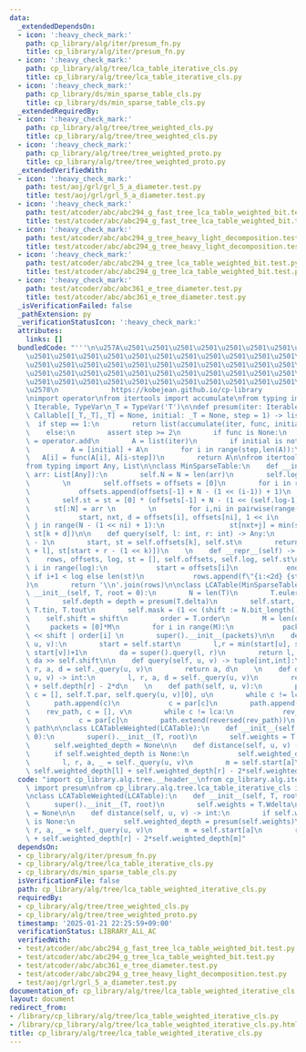 ```yaml
---
data:
  _extendedDependsOn:
  - icon: ':heavy_check_mark:'
    path: cp_library/alg/iter/presum_fn.py
    title: cp_library/alg/iter/presum_fn.py
  - icon: ':heavy_check_mark:'
    path: cp_library/alg/tree/lca_table_iterative_cls.py
    title: cp_library/alg/tree/lca_table_iterative_cls.py
  - icon: ':heavy_check_mark:'
    path: cp_library/ds/min_sparse_table_cls.py
    title: cp_library/ds/min_sparse_table_cls.py
  _extendedRequiredBy:
  - icon: ':heavy_check_mark:'
    path: cp_library/alg/tree/tree_weighted_cls.py
    title: cp_library/alg/tree/tree_weighted_cls.py
  - icon: ':heavy_check_mark:'
    path: cp_library/alg/tree/tree_weighted_proto.py
    title: cp_library/alg/tree/tree_weighted_proto.py
  _extendedVerifiedWith:
  - icon: ':heavy_check_mark:'
    path: test/aoj/grl/grl_5_a_diameter.test.py
    title: test/aoj/grl/grl_5_a_diameter.test.py
  - icon: ':heavy_check_mark:'
    path: test/atcoder/abc/abc294_g_fast_tree_lca_table_weighted_bit.test.py
    title: test/atcoder/abc/abc294_g_fast_tree_lca_table_weighted_bit.test.py
  - icon: ':heavy_check_mark:'
    path: test/atcoder/abc/abc294_g_tree_heavy_light_decomposition.test.py
    title: test/atcoder/abc/abc294_g_tree_heavy_light_decomposition.test.py
  - icon: ':heavy_check_mark:'
    path: test/atcoder/abc/abc294_g_tree_lca_table_weighted_bit.test.py
    title: test/atcoder/abc/abc294_g_tree_lca_table_weighted_bit.test.py
  - icon: ':heavy_check_mark:'
    path: test/atcoder/abc/abc361_e_tree_diameter.test.py
    title: test/atcoder/abc/abc361_e_tree_diameter.test.py
  _isVerificationFailed: false
  _pathExtension: py
  _verificationStatusIcon: ':heavy_check_mark:'
  attributes:
    links: []
  bundledCode: "'''\n\u257A\u2501\u2501\u2501\u2501\u2501\u2501\u2501\u2501\u2501\u2501\
    \u2501\u2501\u2501\u2501\u2501\u2501\u2501\u2501\u2501\u2501\u2501\u2501\u2501\
    \u2501\u2501\u2501\u2501\u2501\u2501\u2501\u2501\u2501\u2501\u2501\u2501\u2501\
    \u2501\u2501\u2501\u2501\u2501\u2501\u2501\u2501\u2501\u2501\u2501\u2501\u2501\
    \u2501\u2501\u2501\u2501\u2501\u2501\u2501\u2501\u2501\u2501\u2501\u2501\u2501\
    \u2578\n             https://kobejean.github.io/cp-library               \n'''\n\
    \nimport operator\nfrom itertools import accumulate\nfrom typing import Callable,\
    \ Iterable, TypeVar\n_T = TypeVar('T')\n\ndef presum(iter: Iterable[_T], func:\
    \ Callable[[_T,_T],_T] = None, initial: _T = None, step = 1) -> list[_T]:\n  \
    \  if step == 1:\n        return list(accumulate(iter, func, initial=initial))\n\
    \    else:\n        assert step >= 2\n        if func is None:\n            func\
    \ = operator.add\n        A = list(iter)\n        if initial is not None:\n  \
    \          A = [initial] + A\n        for i in range(step,len(A)):\n         \
    \   A[i] = func(A[i], A[i-step])\n        return A\n\nfrom itertools import pairwise\n\
    from typing import Any, List\n\nclass MinSparseTable:\n    def __init__(self,\
    \ arr: List[Any]):\n        self.N = N = len(arr)\n        self.log = N.bit_length()\n\
    \        \n        self.offsets = offsets = [0]\n        for i in range(1, self.log):\n\
    \            offsets.append(offsets[-1] + N - (1 << (i-1)) + 1)\n            \n\
    \        self.st = st = [0] * (offsets[-1] + N - (1 << (self.log-1)) + 1)\n  \
    \      st[:N] = arr \n        \n        for i,ni in pairwise(range(self.log)):\n\
    \            start, nxt, d = offsets[i], offsets[ni], 1 << i\n            for\
    \ j in range(N - (1 << ni) + 1):\n                st[nxt+j] = min(st[k := start+j],\
    \ st[k + d])\n\n    def query(self, l: int, r: int) -> Any:\n        k = (r-l).bit_length()\
    \ - 1\n        start, st = self.offsets[k], self.st\n        return min(st[start\
    \ + l], st[start + r - (1 << k)])\n    \n    def __repr__(self) -> str:\n    \
    \    rows, offsets, log, st = [], self.offsets, self.log, self.st\n        for\
    \ i in range(log):\n            start = offsets[i]\n            end = offsets[i+1]\
    \ if i+1 < log else len(st)\n            rows.append(f\"{i:<2d} {st[start:end]}\"\
    )\n        return '\\n'.join(rows)\n\nclass LCATable(MinSparseTable):\n    def\
    \ __init__(self, T, root = 0):\n        N = len(T)\n        T.euler_tour(root)\n\
    \        self.depth = depth = presum(T.delta)\n        self.start, self.stop =\
    \ T.tin, T.tout\n        self.mask = (1 << (shift := N.bit_length()))-1\n    \
    \    self.shift = shift\n        order = T.order\n        M = len(order)\n   \
    \     packets = [0]*M\n        for i in range(M):\n            packets[i] = depth[i]\
    \ << shift | order[i] \n        super().__init__(packets)\n\n    def _query(self,\
    \ u, v):\n        start = self.start\n        l,r = min(start[u], start[v]), max(start[u],\
    \ start[v])+1\n        da = super().query(l, r)\n        return l, r, da & self.mask,\
    \ da >> self.shift\n\n    def query(self, u, v) -> tuple[int,int]:\n        l,\
    \ r, a, d = self._query(u, v)\n        return a, d\n    \n    def distance(self,\
    \ u, v) -> int:\n        l, r, a, d = self._query(u, v)\n        return self.depth[l]\
    \ + self.depth[r] - 2*d\n    \n    def path(self, u, v):\n        path, par, lca,\
    \ c = [], self.T.par, self.query(u, v)[0], u\n        while c != lca:\n      \
    \      path.append(c)\n            c = par[c]\n        path.append(lca)\n    \
    \    rev_path, c = [], v\n        while c != lca:\n            rev_path.append(c)\n\
    \            c = par[c]\n        path.extend(reversed(rev_path))\n        return\
    \ path\n\nclass LCATableWeighted(LCATable):\n    def __init__(self, T, root =\
    \ 0):\n        super().__init__(T, root)\n        self.weights = T.Wdelta\n  \
    \      self.weighted_depth = None\n\n    def distance(self, u, v) -> int:\n  \
    \      if self.weighted_depth is None:\n            self.weighted_depth = presum(self.weights)\n\
    \        l, r, a, _ = self._query(u, v)\n        m = self.start[a]\n        return\
    \ self.weighted_depth[l] + self.weighted_depth[r] - 2*self.weighted_depth[m]\n"
  code: "import cp_library.alg.tree.__header__\nfrom cp_library.alg.iter.presum_fn\
    \ import presum\nfrom cp_library.alg.tree.lca_table_iterative_cls import LCATable\n\
    \nclass LCATableWeighted(LCATable):\n    def __init__(self, T, root = 0):\n  \
    \      super().__init__(T, root)\n        self.weights = T.Wdelta\n        self.weighted_depth\
    \ = None\n\n    def distance(self, u, v) -> int:\n        if self.weighted_depth\
    \ is None:\n            self.weighted_depth = presum(self.weights)\n        l,\
    \ r, a, _ = self._query(u, v)\n        m = self.start[a]\n        return self.weighted_depth[l]\
    \ + self.weighted_depth[r] - 2*self.weighted_depth[m]"
  dependsOn:
  - cp_library/alg/iter/presum_fn.py
  - cp_library/alg/tree/lca_table_iterative_cls.py
  - cp_library/ds/min_sparse_table_cls.py
  isVerificationFile: false
  path: cp_library/alg/tree/lca_table_weighted_iterative_cls.py
  requiredBy:
  - cp_library/alg/tree/tree_weighted_cls.py
  - cp_library/alg/tree/tree_weighted_proto.py
  timestamp: '2025-01-21 22:25:59+09:00'
  verificationStatus: LIBRARY_ALL_AC
  verifiedWith:
  - test/atcoder/abc/abc294_g_fast_tree_lca_table_weighted_bit.test.py
  - test/atcoder/abc/abc294_g_tree_lca_table_weighted_bit.test.py
  - test/atcoder/abc/abc361_e_tree_diameter.test.py
  - test/atcoder/abc/abc294_g_tree_heavy_light_decomposition.test.py
  - test/aoj/grl/grl_5_a_diameter.test.py
documentation_of: cp_library/alg/tree/lca_table_weighted_iterative_cls.py
layout: document
redirect_from:
- /library/cp_library/alg/tree/lca_table_weighted_iterative_cls.py
- /library/cp_library/alg/tree/lca_table_weighted_iterative_cls.py.html
title: cp_library/alg/tree/lca_table_weighted_iterative_cls.py
---
```


